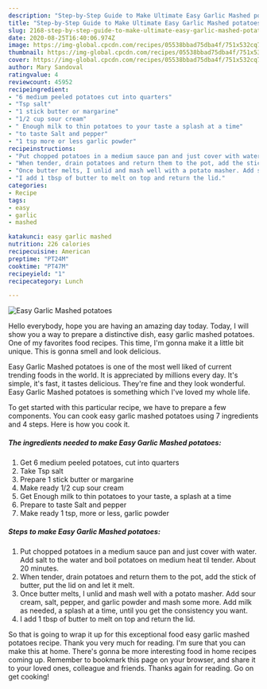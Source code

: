 ```yaml
---
description: "Step-by-Step Guide to Make Ultimate Easy Garlic Mashed potatoes"
title: "Step-by-Step Guide to Make Ultimate Easy Garlic Mashed potatoes"
slug: 2168-step-by-step-guide-to-make-ultimate-easy-garlic-mashed-potatoes
date: 2020-08-25T16:40:06.974Z
image: https://img-global.cpcdn.com/recipes/05538bbad75dba4f/751x532cq70/easy-garlic-mashed-potatoes-recipe-main-photo.jpg
thumbnail: https://img-global.cpcdn.com/recipes/05538bbad75dba4f/751x532cq70/easy-garlic-mashed-potatoes-recipe-main-photo.jpg
cover: https://img-global.cpcdn.com/recipes/05538bbad75dba4f/751x532cq70/easy-garlic-mashed-potatoes-recipe-main-photo.jpg
author: Mary Sandoval
ratingvalue: 4
reviewcount: 45952
recipeingredient:
- "6 medium peeled potatoes cut into quarters"
- "Tsp salt"
- "1 stick butter or margarine"
- "1/2 cup sour cream"
- " Enough milk to thin potatoes to your taste a splash at a time"
- "to taste Salt and pepper"
- "1 tsp more or less garlic powder"
recipeinstructions:
- "Put chopped potatoes in a medium sauce pan and just cover with water. Add salt to the water and boil potatoes on medium heat til tender. About 20 minutes."
- "When tender, drain potatoes and return them to the pot, add the stick of butter, put the lid on and let it melt."
- "Once butter melts, I unlid and mash well with a potato masher. Add sour cream, salt, pepper, and garlic powder and mash some more. Add milk as needed, a splash at a time, until you get the consistency you want."
- "I add 1 tbsp of butter to melt on top and return the lid."
categories:
- Recipe
tags:
- easy
- garlic
- mashed

katakunci: easy garlic mashed 
nutrition: 226 calories
recipecuisine: American
preptime: "PT24M"
cooktime: "PT47M"
recipeyield: "1"
recipecategory: Lunch

---
```



![Easy Garlic Mashed potatoes](https://img-global.cpcdn.com/recipes/05538bbad75dba4f/751x532cq70/easy-garlic-mashed-potatoes-recipe-main-photo.jpg)

Hello everybody, hope you are having an amazing day today. Today, I will show you a way to prepare a distinctive dish, easy garlic mashed potatoes. One of my favorites food recipes. This time, I'm gonna make it a little bit unique. This is gonna smell and look delicious.



Easy Garlic Mashed potatoes is one of the most well liked of current trending foods in the world. It is appreciated by millions every day. It's simple, it's fast, it tastes delicious. They're fine and they look wonderful. Easy Garlic Mashed potatoes is something which I've loved my whole life.


To get started with this particular recipe, we have to prepare a few components. You can cook easy garlic mashed potatoes using 7 ingredients and 4 steps. Here is how you cook it.

<!--inarticleads1-->

##### The ingredients needed to make Easy Garlic Mashed potatoes:

1. Get 6 medium peeled potatoes, cut into quarters
1. Take Tsp salt
1. Prepare 1 stick butter or margarine
1. Make ready 1/2 cup sour cream
1. Get  Enough milk to thin potatoes to your taste, a splash at a time
1. Prepare to taste Salt and pepper
1. Make ready 1 tsp, more or less, garlic powder




<!--inarticleads2-->

##### Steps to make Easy Garlic Mashed potatoes:

1. Put chopped potatoes in a medium sauce pan and just cover with water. Add salt to the water and boil potatoes on medium heat til tender. About 20 minutes.
1. When tender, drain potatoes and return them to the pot, add the stick of butter, put the lid on and let it melt.
1. Once butter melts, I unlid and mash well with a potato masher. Add sour cream, salt, pepper, and garlic powder and mash some more. Add milk as needed, a splash at a time, until you get the consistency you want.
1. I add 1 tbsp of butter to melt on top and return the lid.




So that is going to wrap it up for this exceptional food easy garlic mashed potatoes recipe. Thank you very much for reading. I'm sure that you can make this at home. There's gonna be more interesting food in home recipes coming up. Remember to bookmark this page on your browser, and share it to your loved ones, colleague and friends. Thanks again for reading. Go on get cooking!
